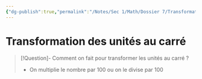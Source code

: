 ```yaml
---
{"dg-publish":true,"permalink":"/Notes/Sec 1/Math/Dossier 7/Transformation des unités au carré/"}
---
```


# Transformation des unités au carré

>[!Question]- Comment on fait pour transformer les unités au carré ?
>- On multiplie le nombre par 100 ou on le divise par 100